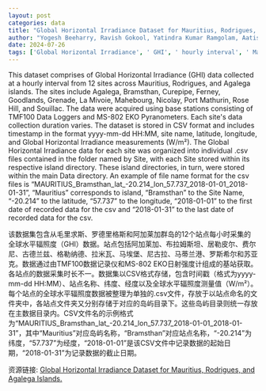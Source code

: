 ```yaml
---
layout: post
categories: data
title: "Global Horizontal Irradiance Dataset for Mauritius, Rodrigues, and Agalega Islands."
author: "Yogesh Beeharry, Ravish Gokool, Yatindra Kumar Ramgolam, Aatish Chiniah"
date: 2024-07-26
tags: ['Global Horizontal Irradiance', ' GHI', ' hourly interval', ' Mauritius', ' Rodrigues', ' Agalega', ' sites', ' Agalega', ' Bramsthan', ' Curepipe', ' Ferney', ' Goodlands', ' Grenade', ' La Mivoie', ' Mahebourg', ' Nicolay', ' Port Mathurin', ' Rose Hill', ' Souillac', ' base stations', ' TMF100 Data Loggers', ' MS-802 EKO Pyranometers', ' CSV format', ' timestamp', ' yyyy-mm-dd HH:MM', ' site name', ' latitude', ' longitude', ' W/m²', ' .csv files', ' Site', ' island directory', ' Data directory', ' file name format']
---
```


This dataset comprises of Global Horizontal Irradiance (GHI) data collected at a hourly interval from 12 sites across Mauritius, Rodrigues, and Agalega islands. The sites include Agalega, Bramsthan, Curepipe, Ferney, Goodlands, Grenade, La Mivoie, Mahebourg, Nicolay, Port Mathurin, Rose Hill, and Souillac. The data were acquired using base stations consisting of TMF100 Data Loggers and MS-802 EKO Pyranometers. Each site's data collection duration varies. The dataset is stored in CSV format and includes timestamp in the format yyyy-mm-dd HH:MM, site name, latitude, longitude, and Global Horizontal Irradiance measurements (W/m²). The Global Horizontal Irradiance data for each site was organized into individual .csv files contained in the folder named by Site, with each Site stored within its respective island directory. These island directories, in turn, were stored within the main Data directory. An example of file name format for the csv files is “MAURITIUS_Bramsthan_lat_-20.214_lon_57.737_2018-01-01_2018-01-31”, “Mauritius” corresponds to island, “Bramsthan” to the Site Name, “-20.214” to the latitude, “57.737” to the longitude, “2018-01-01” to the first date of recorded data for the csv and “2018-01-31” to the last date of recorded data for the csv.

该数据集包含从毛里求斯、罗德里格斯和阿加莱加群岛的12个站点每小时采集的全球水平辐照度（GHI）数据。站点包括阿加莱加、布拉姆斯坦、居勒皮尔、费尔尼、古德兰兹、格勒纳德、拉米瓦、马埃堡、尼古拉、马蒂兰港、罗斯希尔和苏亚克。数据通过由TMF100数据记录仪和MS-802 EKO日射强度计组成的基站获取。各站点的数据采集时长不一。数据集以CSV格式存储，包含时间戳（格式为yyyy-mm-dd HH:MM）、站点名称、纬度、经度以及全球水平辐照度测量值（W/m²）。每个站点的全球水平辐照度数据被整理为单独的.csv文件，存放于以站点命名的文件夹中，各站点文件夹又分别存储于对应的岛屿目录下。这些岛屿目录则统一存放在主数据目录内。CSV文件名的示例格式为“MAURITIUS_Bramsthan_lat_-20.214_lon_57.737_2018-01-01_2018-01-31”，其中“Mauritius”对应岛屿名称，“Bramsthan”对应站点名称，“-20.214”为纬度，“57.737”为经度，“2018-01-01”是该CSV文件中记录数据的起始日期，“2018-01-31”为记录数据的截止日期。

资源链接: [Global Horizontal Irradiance Dataset for Mauritius, Rodrigues, and Agalega Islands.](https://doi.org/10.57760/sciencedb.08095)
